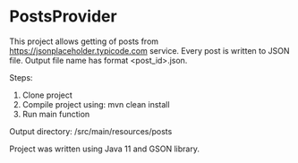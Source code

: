 # PostsProvider

This project allows getting of posts from https://jsonplaceholder.typicode.com service.
Every post is written to JSON file.
Output file name has format <post_id>.json.
 
 Steps:
 1. Clone project
 2. Compile project using: mvn clean install
 3. Run main function
 
 Output directory: /src/main/resources/posts
 
 Project was written using Java 11 and GSON library.
